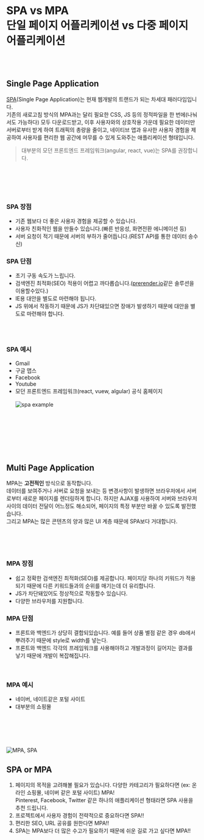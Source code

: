# SPA vs MPA <br> 단일 페이지 어플리케이션 vs 다중 페이지 어플리케이션
<br><br>
## Single Page Application

[SPA](https://ko.wikipedia.org/wiki/%EC%8B%B1%EA%B8%80_%ED%8E%98%EC%9D%B4%EC%A7%80_%EC%95%A0%ED%94%8C%EB%A6%AC%EC%BC%80%EC%9D%B4%EC%85%98)(Single Page Application)는 현재 웹개발의 트랜드가 되는 차세대 패러다임입니다.<br>
기존의 새로고침 방식의 MPA과는 달리 필요한 CSS, JS 등의 정적파일을 한 번에(나눠서도 가능하다) 모두 다운로드받고, 이후 사용자와의 상호작용 가운데 필요한 데이터만 서버로부터 받게 하여 트래픽의 총량을 줄이고, 네이티브 앱과 유사한 사용자 경험을 제공하여 사용자를 편리한 웹 공간에 머무를 수 있게 도와주는 애플리케이션 형태입니다.
<br>
> 대부분의 모던 프론트엔드 프레임워크(angular, react, vue)는 SPA를 권장합니다.

<br><br><br><br>

### SPA 장점
 * 기존 웹보다 더 좋은 사용자 경험을 제공할 수 있습니다.
 * 사용자 친화적인 웹을 만들수 있습니다.(빠른 반응성, 화면전환 에니메이션 등)
 * 서버 요청이 적기 때문에 서버의 부하가 줄어듭니다.(REST API를 통한 데이터 송수신)
 
### SPA 단점
 * 초기 구동 속도가 느립니다.
 * 검색엔진 최적화(SEO) 적용이 어렵고 까다롭습니다.([prerender.io](https://prerender.io/)같은 솔루션을 이용할수있다.)
 * IE용 대안을 별도로 마련해야 됩니다.
 * JS 위에서 작동하기 때문에 JS가 차단돼있으면 장애가 발생하기 때문에 대안을 별도로 마련해야 합니다.

<br><br>
 
### SPA 예시
 * Gmail
 * 구글 맵스
 * Facebook
 * Youtube
 * 모던 프론트엔드 프레임워크(react, vuew, algular) 공식 홈페이지
 <br><br>
![spa example](https://cdn-images-1.medium.com/max/1500/1*r1vmH5n7cYKJwYZq2fXKpw.gif)

<br><br><br><br><br><br>

## Multi Page Application

MPA는 __고전적인__ 방식으로 동작합니다. <br>
데이터를 보여주거나 서버로 요청을 보내는 등 변경사항이 발생하면 브라우저에서 서버로부터 새로운 페이지를 렌더링하게 합니다. 하지만 AJAX를 사용하여 서버와 브라우저 사이의 데이터 전달이 어느정도 해소되어, 페이지의 특정 부분만 바꿀 수 있도록 발전했습니다.<br>
그리고 MPA는 많은 콘텐츠의 양과 많은 UI 계층 때문에 SPA보다 거대합니다. <br>

<br><br><br>

### MPA 장점
 * 쉽고 정확한 검색엔진 최적화(SEO)를 제공합니다. 페이지당 하나의 키워드가 적용되기 때문에 다른 키워드들과의 순위를 매기는데 더 유리합니다.
 * JS가 차단돼있어도 정상적으로 작동할수 있습니다.
 * 다양한 브라우저를 지원합니다.
 
### MPA 단점
 * 프론트와 백엔드가 상당히 결합되있습니다. 예를 들어 상품 별점 같은 경우 db에서 뿌려주기 때문에 style로 width를 넣는다.
 * 프론트와 백엔드 각각의 프레임워크를 사용해야하고 개발과정이 길어지는 결과를 낳기 때문에 개발이 복잡해집니다.
 
 <br>
 
### MPA 예시
 * 네이버, 네이트같은 포털 사이트
 * 대부분의 쇼핑몰
 
 <br><br><br><br>
 
![MPA, SPA](https://www.e-nor.com/wp-content/uploads/2018/10/spa-architecture-1-822x1024.png)

## SPA or MPA
 
  1. 페이지의 목적을 고려해볼 필요가 있습니다. 다양한 카테고리가 필요하다면 (ex: 온라인 쇼핑몰, 네이버 같은 포털 사이트) MPA! <br> Pinterest, Facebook, Twitter 같은 하나의 애플리케이션 형태라면 SPA 사용을 추천 드립니다.
  2. 프로젝트에서 사용자 경험이 전략적으로 중요하다면 SPA!!
  3. 편리한 SEO, URL 공유를 원한다면 MPA!!
  4. SPA는 MPA보다 더 많은 수고가 필요하기 때문에 쉬운 길로 가고 싶다면 MPA!!
  
